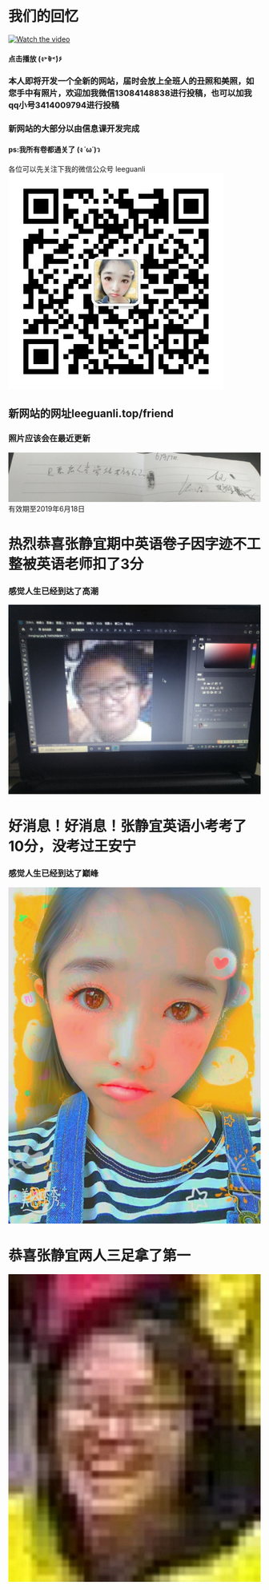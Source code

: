 # 我们的回忆
[![ Watch the video](https://raw.github.com/GabLeRoux/WebMole/master/ressources/WebMole_Youtube_Video.png)](1.mp4)
#### 点击播放 (ง˃̀ꄃ˂́)۶

### 本人即将开发一个全新的网站，届时会放上全班人的丑照和美照，如您手中有照片，欢迎加我微信13084148838进行投稿，也可以加我qq小号3414009794进行投稿
### 新网站的大部分以由信息课开发完成
####    ps:我所有卷都通关了 (ง ˙ω˙)ว 
各位可以先关注下我的微信公众号 leeguanli
![image](export1577451366651.jpg)

## 新网站的网址leeguanli.top/friend
### 照片应该会在最近更新

![image](IMG_20190516_181704.jpg)
有效期至2019年6月18日

# 热烈恭喜张静宜期中英语卷子因字迹不工整被英语老师扣了3分
### 感觉人生已经到达了高潮

![image](3c0614f7450569e5.jpg)
# 好消息！好消息！张静宜英语小考考了10分，没考过王安宁
### 感觉人生已经到达了巅峰

![image](IMG_20190518_184904.jpg)
# 恭喜张静宜两人三足拿了第一

![image](ce50127af9fbdbf467cfbd2a545a0e0.jpg)
